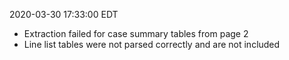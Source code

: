 2020-03-30 17:33:00 EDT


- Extraction failed for case summary tables from page 2
- Line list tables were not parsed correctly and are not included
